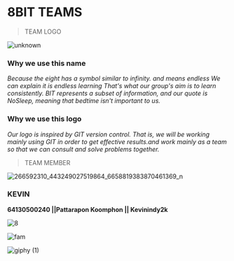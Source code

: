 # 8BIT TEAMS 
>TEAM LOGO



![unknown](https://user-images.githubusercontent.com/83826754/153368572-2307b541-a737-4395-a83c-ddfe7295d29f.png) 

### Why we use this name

*Because the eight has a symbol similar to infinity. and means endless We can explain it is endless learning That's what our group's aim is to learn consistently. BIT represents a subset of information, and our quote is NoSleep, meaning that bedtime isn't important to us.* 


### Why we use this logo

*Our logo is inspired by GIT version control. That is, we will be working mainly using GIT in order to get effective results.and work mainly as a team so that we can consult and solve problems together.*



>TEAM MEMBER

![266592310_443249027519864_6658819383870461369_n](https://user-images.githubusercontent.com/83826754/153370521-d01510e5-ac75-4319-bb38-71967768667c.jpg)

### KEVIN
**64130500240 ||Pattarapon Koomphon || Kevinindy2k**




![8](https://user-images.githubusercontent.com/83826754/153369853-715201c1-dc94-459e-8321-36602c0234c5.png)





![fam](https://user-images.githubusercontent.com/83826754/153369747-812bffb5-aaa5-4cb2-a2be-67b26d3cd7a9.jpg)







![giphy (1)](https://user-images.githubusercontent.com/83826754/153370358-3977bbf1-c405-4504-be45-d653eb0a62fc.gif)

